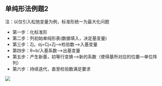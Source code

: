 ## 单纯形法例题2

<div grid="~ cols-2 gap-4">

<div class="mt-5 text-sm">

<span text-xs>注：以仅引入松弛变量为例，标准形统一为最大化问题</span>

- 第一步：化标准形
- 第二步：列初始单纯形表(数据填入，决定基变量)
- 第三步：Zj，σj=Cj=Zj—>检验数—>入基变量
- 第四步：θ=b/入基系数—>出基变量
- 第五步：产生新基，初等行变换—>新的系数（使得基所对应的位置—单位阵列）
- 第六步：持续迭代，直至检验数满足要求

</div>

<div text-sm>

![](https://cdn.sa.net/2023/12/10/QNmMlCRsTfouZLd.webp)

</div>

</div>

<!-- 

接着，我们在看一道习题，这道习题化标准形，我们将其统一为最大化问题。

......

做完这两道习题，相信大家对于单纯形法的计算步骤有了初步的了解。原理以及一些细节我们之后再议。

 -->

